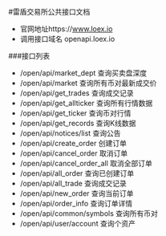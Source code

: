 #雷盾交易所公共接口文档
* 官网地址https://www.loex.io
* 调用接口域名 openapi.loex.io

###接口列表
* /open/api/market_dept     查询买卖盘深度
* /open/api/market          查询所有币对最新成交价
* /open/api/get_trades      查询成交记录
* /open/api/get_allticker   查询所有行情数据
* /open/api/get_ticker      查询币对行情
* /open/api/get_records     查询K线数据
* /open/api/notices/list    查询公告
* /open/api/create_order    创建订单
* /open/api/cancel_order    取消订单
* /open/api/cancel_order_all  取消全部订单
* /open/api/all_order       查询已创建订单
* /open/api/all_trade      查询成交记录
* /open/api/new_order      查询当前订单
* /open/api/order_info     查询订单详情
* /open/api/common/symbols 查询所有币对
* /open/api/user/account   查询个资产
